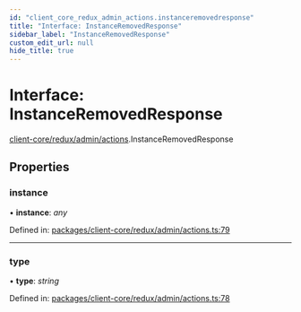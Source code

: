 ```yaml
---
id: "client_core_redux_admin_actions.instanceremovedresponse"
title: "Interface: InstanceRemovedResponse"
sidebar_label: "InstanceRemovedResponse"
custom_edit_url: null
hide_title: true
---
```


# Interface: InstanceRemovedResponse

[client-core/redux/admin/actions](../modules/client_core_redux_admin_actions.md).InstanceRemovedResponse

## Properties

### instance

• **instance**: *any*

Defined in: [packages/client-core/redux/admin/actions.ts:79](https://github.com/xr3ngine/xr3ngine/blob/5c3dcaef1/packages/client-core/redux/admin/actions.ts#L79)

___

### type

• **type**: *string*

Defined in: [packages/client-core/redux/admin/actions.ts:78](https://github.com/xr3ngine/xr3ngine/blob/5c3dcaef1/packages/client-core/redux/admin/actions.ts#L78)
